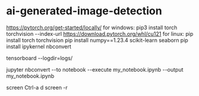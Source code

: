 # ai-generated-image-detection

https://pytorch.org/get-started/locally/
for windows:
pip3 install torch torchvision --index-url https://download.pytorch.org/whl/cu121 
for linux:
pip install torch torchvision
pip install numpy==1.23.4 scikit-learn seaborn
pip install ipykernel nbconvert



tensorboard --logdir=logs/

jupyter nbconvert --to notebook --execute my_notebook.ipynb --output my_notebook.ipynb


screen
Ctrl-a d
screen -r